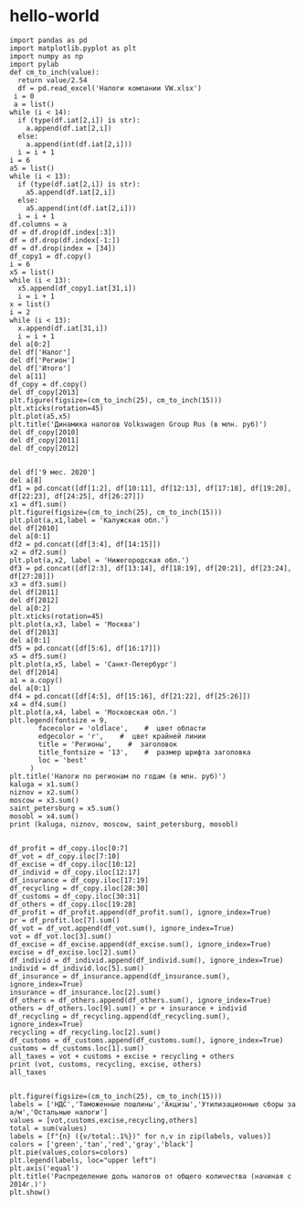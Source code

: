 # hello-world
    import pandas as pd
    import matplotlib.pyplot as plt
    import numpy as np
    import pylab
    def cm_to_inch(value):
      return value/2.54
      df = pd.read_excel('Налоги компании VW.xlsx')
	 i = 0 
	 a = list()
    while (i < 14):
      if (type(df.iat[2,i]) is str):
        a.append(df.iat[2,i])
      else:
        a.append(int(df.iat[2,i]))
      i = i + 1
    i = 6
    a5 = list()
    while (i < 13):
      if (type(df.iat[2,i]) is str):
        a5.append(df.iat[2,i])
      else:
        a5.append(int(df.iat[2,i]))
      i = i + 1
    df.columns = a
    df = df.drop(df.index[:3])
    df = df.drop(df.index[-1:])
    df = df.drop(index = [34])
    df_copy1 = df.copy()
    i = 6
    x5 = list()
    while (i < 13):
      x5.append(df_copy1.iat[31,i])
      i = i + 1
    x = list()
    i = 2
    while (i < 13):
      x.append(df.iat[31,i])
      i = i + 1
    del a[0:2]
    del df['Налог']
    del df['Регион']
    del df['Итого']
    del a[11]
    df_copy = df.copy()
    del df_copy[2013]
    plt.figure(figsize=(cm_to_inch(25), cm_to_inch(15)))
    plt.xticks(rotation=45)
    plt.plot(a5,x5)
    plt.title('Динамика налогов Volkswagen Group Rus (в млн. руб)')
    del df_copy[2010]
    del df_copy[2011]
    del df_copy[2012]


    del df['9 мес. 2020']
    del a[8]
    df1 = pd.concat([df[1:2], df[10:11], df[12:13], df[17:18], df[19:20], df[22:23], df[24:25], df[26:27]])
    x1 = df1.sum() 
    plt.figure(figsize=(cm_to_inch(25), cm_to_inch(15)))
    plt.plot(a,x1,label = 'Калужская обл.')
    del df[2010]
    del a[0:1]
    df2 = pd.concat([df[3:4], df[14:15]])
    x2 = df2.sum()
    plt.plot(a,x2, label = 'Нижегородская обл.')
    df3 = pd.concat([df[2:3], df[13:14], df[18:19], df[20:21], df[23:24], df[27:28]])
    x3 = df3.sum()
    del df[2011]
    del df[2012]
    del a[0:2]
    plt.xticks(rotation=45)
    plt.plot(a,x3, label = 'Москва')
    del df[2013]
    del a[0:1]
    df5 = pd.concat([df[5:6], df[16:17]])
    x5 = df5.sum()
    plt.plot(a,x5, label = 'Санкт-Петербург')
    del df[2014]
    a1 = a.copy()
    del a[0:1]
    df4 = pd.concat([df[4:5], df[15:16], df[21:22], df[25:26]]) 
    x4 = df4.sum()
    plt.plot(a,x4, label = 'Московская обл.')
    plt.legend(fontsize = 9,   
           facecolor = 'oldlace',    #  цвет области
           edgecolor = 'r',    #  цвет крайней линии
           title = 'Регионы',    #  заголовок
           title_fontsize = '13',    #  размер шрифта заголовка
           loc = 'best'
         )
    plt.title('Налоги по регионам по годам (в млн. руб)')
    kaluga = x1.sum()
    niznov = x2.sum()
    moscow = x3.sum()
    saint_petersburg = x5.sum()
    mosobl = x4.sum()
    print (kaluga, niznov, moscow, saint_petersburg, mosobl)


    df_profit = df_copy.iloc[0:7]
    df_vot = df_copy.iloc[7:10]
    df_excise = df_copy.iloc[10:12]
    df_individ = df_copy.iloc[12:17]
    df_insurance = df_copy.iloc[17:19]
    df_recycling = df_copy.iloc[28:30]
    df_customs = df_copy.iloc[30:31]
    df_others = df_copy.iloc[19:28]
    df_profit = df_profit.append(df_profit.sum(), ignore_index=True)
    pr = df_profit.loc[7].sum()
    df_vot = df_vot.append(df_vot.sum(), ignore_index=True)
    vot = df_vot.loc[3].sum()
    df_excise = df_excise.append(df_excise.sum(), ignore_index=True)
    excise = df_excise.loc[2].sum()
    df_individ = df_individ.append(df_individ.sum(), ignore_index=True)
    individ = df_individ.loc[5].sum()
    df_insurance = df_insurance.append(df_insurance.sum(), ignore_index=True)
    insurance = df_insurance.loc[2].sum()
    df_others = df_others.append(df_others.sum(), ignore_index=True)
    others = df_others.loc[9].sum() + pr + insurance + individ
    df_recycling = df_recycling.append(df_recycling.sum(), ignore_index=True)
    recycling = df_recycling.loc[2].sum()
    df_customs = df_customs.append(df_customs.sum(), ignore_index=True)
    customs = df_customs.loc[1].sum()
    all_taxes = vot + customs + excise + recycling + others
    print (vot, customs, recycling, excise, others)
    all_taxes


    plt.figure(figsize=(cm_to_inch(25), cm_to_inch(15)))
    labels = ['НДС','Таможенные пошлины','Акцизы','Утилизационные сборы за а/м','Остальные налоги']
    values = [vot,customs,excise,recycling,others]
    total = sum(values)
    labels = [f"{n} ({v/total:.1%})" for n,v in zip(labels, values)]
    colors = ['green','tan','red','gray','black']
    plt.pie(values,colors=colors)
    plt.legend(labels, loc="upper left")
    plt.axis('equal')
    plt.title('Распределение доль налогов от общего количества (начиная с 2014г.)')
    plt.show()
